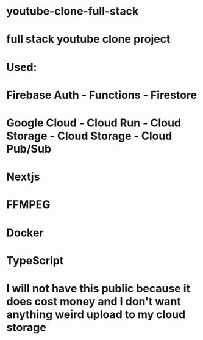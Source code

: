 # youtube-clone-full-stack
# full stack youtube clone project
# Used:
#   Firebase Auth - Functions - Firestore
#   Google Cloud - Cloud Run - Cloud Storage - Cloud Storage - Cloud Pub/Sub
#   Nextjs
#   FFMPEG
#   Docker
#   TypeScript

# I will not have this public because it does cost money and I don't want anything weird upload to my cloud storage
